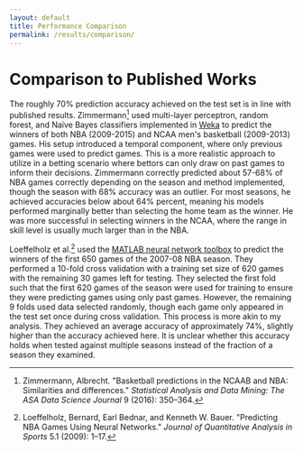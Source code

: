 ```yaml
---
layout: default
title: Performance Comparison
permalink: /results/comparison/
---
```


# Comparison to Published Works

The roughly 70% prediction accuracy achieved on the test set is in line with published results. Zimmermann[^1] used multi-layer perceptron, random forest, and Na&iuml;ve Bayes classifiers implemented in [Weka](http://www.cs.waikato.ac.nz/ml/weka/) to predict the winners of both NBA (2009-2015) and NCAA men's basketball (2009-2013) games. His setup introduced a temporal component, where only previous games were used to predict games. This is a more realistic approach to utilize in a betting scenario where bettors can only draw on past games to inform their decisions. Zimmermann correctly predicted about 57-68% of NBA games correctly depending on the season and method implemented, though the season with 68% accuracy was an outlier. For most seasons, he achieved accuracies below about 64% percent, meaning his models performed marginally better than selecting the home team as the winner. He was more successful in selecting winners in the NCAA, where the range in skill level is usually much larger than in the NBA.

Loeffelholz et al.[^2] used the [MATLAB neural network toolbox](https://www.mathworks.com/products/neural-network.html) to predict the winners of the first 650 games of the 2007-08 NBA season. They performed a 10-fold cross validation with a training set size of 620 games with the remaining 30 games left for testing. They selected the first fold such that the first 620 games of the season were used for training to ensure they were predicting games using only past games. However, the remaining 9 folds used data selected randomly, though each game only appeared in the test set once during cross validation. This process is more akin to my analysis. They achieved an average accuracy of approximately 74%, slightly higher than the accuracy achieved here. It is unclear whether this accuracy holds when tested against multiple seasons instead of the fraction of a season they examined.

[^1]: Zimmermann, Albrecht. "Basketball predictions in the NCAAB and NBA: Similarities and differences." *Statistical Analysis and Data Mining: The ASA Data Science Journal* 9 (2016): 350–364.

[^2]: Loeffelholz, Bernard, Earl Bednar, and Kenneth W. Bauer. "Predicting NBA Games Using Neural Networks." *Journal of Quantitative Analysis in Sports* 5.1 (2009): 1–17.
